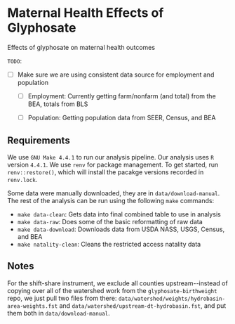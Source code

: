 # Maternal Health Effects of Glyphosate  
Effects of glyphosate on maternal health outcomes


`TODO`: 
- [ ] Make sure we are using consistent data source for employment and population 
  - [ ] Employment: Currently getting farm/nonfarm (and total) from the BEA, totals from BLS  
  - [ ] Population: Getting population data from SEER, Census, and BEA  


## Requirements 

We use `GNU Make 4.4.1` to run our analysis pipeline. Our analysis uses `R` version `4.4.1`. We use `renv` for package management. To get started, run `renv::restore()`, which will install the pacakge versions recorded in `renv.lock`. 

Some data were manually downloaded, they are in `data/download-manual`. The rest of the analysis can be run using the following `make` commands:  
- `make data-clean`: Gets data into final combined table to use in analysis   
- `make data-raw`: Does some of the basic reformatting of raw data    
- `make data-download`: Downloads data from USDA NASS, USGS, Census, and BEA  
- `make natality-clean`: Cleans the restricted access natality data  


## Notes

For the shift-share instrument, we exclude all counties upstream--instead of copying over all of the watershed work from the `glyphosate-birthweight` repo, we just pull two files from there: `data/watershed/weights/hydrobasin-area-weights.fst` and `data/watershed/upstream-dt-hydrobasin.fst`, and put them both in `data/download-manual`.